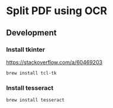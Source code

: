 # Split PDF using OCR

## Development

### Install tkinter

https://stackoverflow.com/a/60469203

```
brew install tcl-tk
```

### Install tesseract

```
brew install tesseract
```